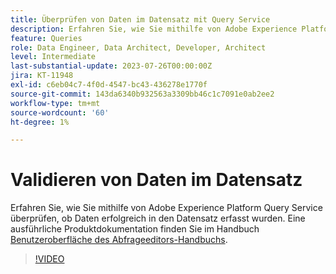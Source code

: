 ```yaml
---
title: Überprüfen von Daten im Datensatz mit Query Service
description: Erfahren Sie, wie Sie mithilfe von Adobe Experience Platform Query Service überprüfen, ob Daten erfolgreich in den Datensatz erfasst wurden.
feature: Queries
role: Data Engineer, Data Architect, Developer, Architect
level: Intermediate
last-substantial-update: 2023-07-26T00:00:00Z
jira: KT-11948
exl-id: c6eb04c7-4f0d-4547-bc43-436278e1770f
source-git-commit: 143da6340b932563a3309bb46c1c7091e0ab2ee2
workflow-type: tm+mt
source-wordcount: '60'
ht-degree: 1%

---
```


# Validieren von Daten im Datensatz

Erfahren Sie, wie Sie mithilfe von Adobe Experience Platform Query Service überprüfen, ob Daten erfolgreich in den Datensatz erfasst wurden. Eine ausführliche Produktdokumentation finden Sie im Handbuch [Benutzeroberfläche des Abfrageeditors-Handbuchs](https://experienceleague.adobe.com/docs/experience-platform/query/home.html?lang=de).

>[!VIDEO](https://video.tv.adobe.com/v/3416130?learn=on)
